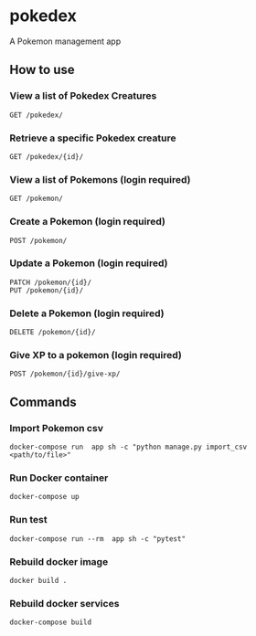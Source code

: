 # pokedex
A Pokemon management app

## How to use
### View a list of Pokedex Creatures

    GET /pokedex/
### Retrieve a specific Pokedex creature
    GET /pokedex/{id}/

### View a list of Pokemons (login required)
    GET /pokemon/

### Create a Pokemon (login required)
    POST /pokemon/

### Update a Pokemon (login required)
    PATCH /pokemon/{id}/
    PUT /pokemon/{id}/

### Delete a Pokemon (login required)
    DELETE /pokemon/{id}/
### Give XP to a pokemon (login required)
    POST /pokemon/{id}/give-xp/


## Commands

### Import Pokemon csv
    docker-compose run  app sh -c "python manage.py import_csv <path/to/file>"
### Run Docker container

    docker-compose up
### Run test

    docker-compose run --rm  app sh -c "pytest"

### Rebuild docker image
    docker build .
### Rebuild docker services

    docker-compose build
